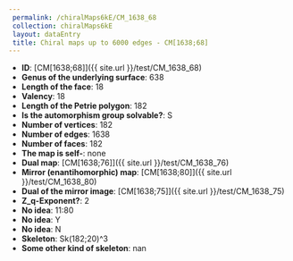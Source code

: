 ```yaml
--- 
 permalink: /chiralMaps6kE/CM_1638_68 
 collection: chiralMaps6kE
 layout: dataEntry
 title: Chiral maps up to 6000 edges - CM[1638;68]
---
```


- **ID**: [CM[1638;68]]({{ site.url }}/test/CM_1638_68)
- **Genus of the underlying surface**: 638
- **Length of the face**: 18
- **Valency**: 18
- **Length of the Petrie polygon**: 182
- **Is the automorphism group solvable?**: S
- **Number of vertices**: 182
- **Number of edges**: 1638
- **Number of faces**: 182
- **The map is self-**: none
- **Dual map**: [CM[1638;76]]({{ site.url }}/test/CM_1638_76)
- **Mirror (enantihomorphic) map**: [CM[1638;80]]({{ site.url }}/test/CM_1638_80)
- **Dual of the mirror image**: [CM[1638;75]]({{ site.url }}/test/CM_1638_75)
- **Z_q-Exponent?**: 2
- **No idea**:  11:80
- **No idea**: Y
- **No idea**: N
- **Skeleton**: Sk(182;20)^3
- **Some other kind of skeleton**: nan
